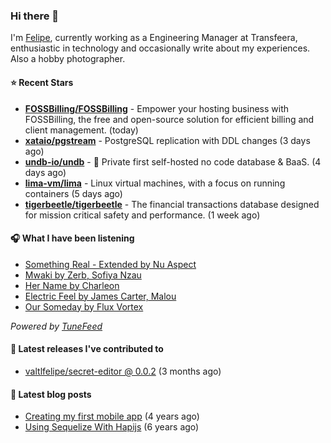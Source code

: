 ### Hi there 👋

I'm [Felipe](https://felipevm.com), currently working as a Engineering Manager at Transfeera, enthusiastic in technology and occasionally write about my experiences. Also a hobby photographer.

#### ⭐ Recent Stars
- **[FOSSBilling/FOSSBilling](https://github.com/FOSSBilling/FOSSBilling)** - Empower your hosting business with FOSSBilling, the free and open-source solution for efficient billing and client management. (today)
- **[xataio/pgstream](https://github.com/xataio/pgstream)** - PostgreSQL replication with DDL changes (3 days ago)
- **[undb-io/undb](https://github.com/undb-io/undb)** - 🚀 Private first self-hosted no code database &amp; BaaS. (4 days ago)
- **[lima-vm/lima](https://github.com/lima-vm/lima)** - Linux virtual machines, with a focus on running containers (5 days ago)
- **[tigerbeetle/tigerbeetle](https://github.com/tigerbeetle/tigerbeetle)** - The financial transactions database designed for mission critical safety and performance. (1 week ago)

#### 🎧 What I have been listening
- [Something Real - Extended by Nu Aspect](https://open.spotify.com/track/25ogqcFBb5rZ4BZtoPr8zr)
- [Mwaki by Zerb, Sofiya Nzau](https://open.spotify.com/track/4HDC7Mo6uLTujRvHymiXDf)
- [Her Name by Charleon](https://open.spotify.com/track/3Wq4ZGJBlUt0Ntyw6orTOY)
- [Electric Feel by James Carter, Malou](https://open.spotify.com/track/7d6bWTHr7EZgygynnxAKCA)
- [Our Someday by Flux Vortex](https://open.spotify.com/track/53tBIhO6UBppfn885BgpFW)

_Powered by [TuneFeed](https://tunefeed.app?ref=valtlfelipe-gh-profile)_ 

#### 🚀 Latest releases I've contributed to


- [valtlfelipe/secret-editor @ 0.0.2](https://github.com/valtlfelipe/secret-editor/releases/tag/0.0.2) (3 months ago)

#### 📄 Latest blog posts
- [Creating my first mobile app](https://felipevm.com/posts/creating-my-first-mobile-app/) (4 years ago)
- [Using Sequelize With Hapijs](https://felipevm.com/posts/using-sequelize-with-hapijs/) (6 years ago)
